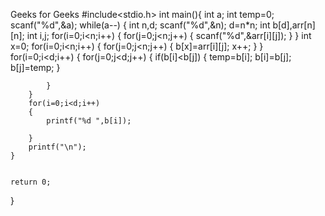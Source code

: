 Geeks for Geeks
 #include<stdio.h>
 int main(){
 int a;
    int temp=0;
    scanf("%d",&a);
    while(a--)
    {
         int n,d;
         scanf("%d",&n);
         d=n*n;
        int b[d],arr[n][n];
	    int i,j;
	    for(i=0;i<n;i++)
	    {
	        for(j=0;j<n;j++)
	        {
	        scanf("%d",&arr[i][j]);
	        }
	    }
	    int x=0;
	     for(i=0;i<n;i++)
	    {
	        for(j=0;j<n;j++)
	        {
	        b[x]=arr[i][j];
	        x++;
	        }
	    }
	    for(i=0;i<d;i++)
	    {
	        for(j=0;j<d;j++)
	        {
	            if(b[i]<b[j])
	            {
	                temp=b[i];
	                b[i]=b[j];
	                b[j]=temp;
	            }
	           
	        }
	    }
	    for(i=0;i<d;i++)
	    {
	        printf("%d ",b[i]);

	    }
	    printf("\n");
    }
    
   
	return 0;
}
